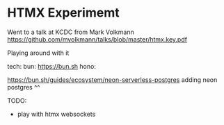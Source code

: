 # HTMX Experimemt

Went to a talk at KCDC from Mark Volkmann
https://github.com/mvolkmann/talks/blob/master/htmx.key.pdf


Playing around with it



tech: 
bun: https://bun.sh
hono:


https://bun.sh/guides/ecosystem/neon-serverless-postgres
adding neon postgres ^^



TODO:
- play with htmx websockets
